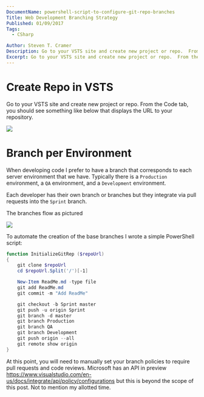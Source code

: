 ```yaml
---
DocumentName: powershell-script-to-configure-git-repo-branches
Title: Web Development Branching Strategy
Published: 01/09/2017
Tags: 
  - CSharp 

Author: Steven T. Cramer
Description: Go to your VSTS site and create new project or repo.  From the Code tab, you should see something like below that displays the URL to your repository.
Excerpt: Go to your VSTS site and create new project or repo.  From the Code tab, you should see something like below that displays the URL to your repository.
---
```


# Create Repo in VSTS

Go to your VSTS site and create new project or repo.
From the Code tab, you should see something like below that displays the URL to your repository.

![](2017-01-09_1115.png)


# Branch per Environment

When developing code I prefer to have a branch that corresponds to each server environment that we have.
Typically there is a `Production` environment, a `QA` environment, and a `Development` environment.

Each developer has their own branch or branches but they integrate via pull requests into the `Sprint` branch.

The branches flow as pictured

![](2017-01-09_1111.png)

To automate the creation of the base branches I wrote a simple PowerShell script:

```Powershell
function InitializeGitRep ($repoUrl)
{
    git clone $repoUrl
    cd $repoUrl.Split('/')[-1]

    New-Item ReadMe.md -type file
    git add ReadMe.md
    git commit -m "Add ReadMe"

    git checkout -b Sprint master
    git push -u origin Sprint
    git branch -d master
    git branch Production
    git branch QA
    git branch Development    
    git push origin --all
    git remote show origin
}
```

At this point, you will need to manually set your branch policies to require pull requests and code reviews.
Microsoft has an API in preview https://www.visualstudio.com/en-us/docs/integrate/api/policy/configurations but this is
beyond the scope of this post.
Not to mention my allotted time.
